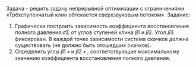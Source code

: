 Задача - решить задачу непрерывной оптимизации с ограничениями 
«Трёхступенчатый клин обтекается сверхзвуковым потоком».
Задание:
1. Графически построить зависимость коэффициента восстановления 
полного давления 𝜎Σ от углов ступеней клина 𝛽1 и 𝛽2. Угол 𝛽3 фиксирован. В 
каждой точке зависимости система скачков должна существовать (не должно 
быть отошедших скачков).
2. Определить углы 𝛽1
∗ и 𝛽2
∗
, соответствующие максимальному значению 
коэффициента восстановления полного давления.
